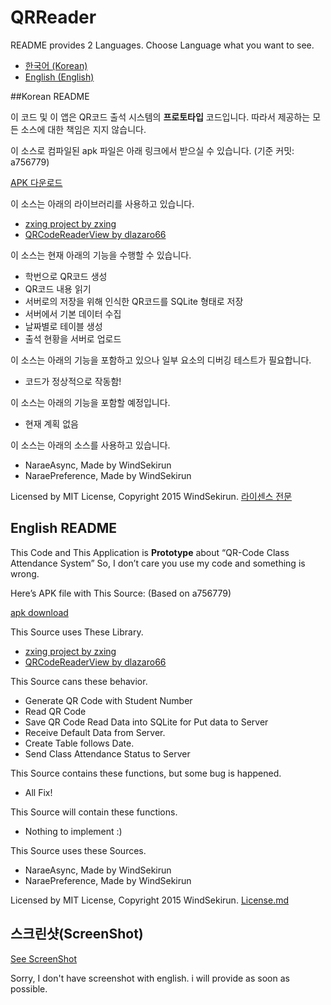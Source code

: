 # QRReader

README provides 2 Languages.
Choose Language what you want to see. 

* [한국어 (Korean)](README.md#korean-readme)
* [English (English)](README.md#english-readme)

##Korean README

이 코드 및 이 앱은 QR코드 출석 시스템의 **프로토타입** 코드입니다.
따라서 제공하는 모든 소스에 대한 책임은 지지 않습니다.

이 소스로 컴파일된 apk 파일은 아래 링크에서 받으실 수 있습니다. (기준 커밋:  a756779)

[APK 다운로드](https://github.com/WindSekirun/QRReader/blob/master/app/app-release.apk)

이 소스는 아래의 라이브러리를 사용하고 있습니다.

* [zxing project by zxing](https://github.com/zxing/zxing)
* [QRCodeReaderView by dlazaro66](https://github.com/dlazaro66/QRCodeReaderView)

이 소스는 현재 아래의 기능을 수행할 수 있습니다.

* 학번으로 QR코드 생성
* QR코드 내용 읽기
* 서버로의 저장을 위해 인식한 QR코드를 SQLite 형태로 저장
* 서버에서 기본 데이터 수집
* 날짜별로 테이블 생성
* 출석 현황을 서버로 업로드

이 소스는 아래의 기능을 포함하고 있으나 일부 요소의 디버깅 테스트가 필요합니다.

* 코드가 정상적으로 작동함!

이 소스는 아래의 기능을 포함할 예정입니다.

* 현재 계획 없음

이 소스는 아래의 소스를 사용하고 있습니다.

* NaraeAsync, Made by WindSekirun
* NaraePreference, Made by WindSekirun

Licensed by MIT License, Copyright 2015 WindSekirun. 
[라이센스 전문](https://github.com/WindSekirun/QRReader/blob/master/License.md)

## English README

This Code and This Application is **Prototype** about “QR-Code Class Attendance System” 
So, I don’t care you use my code and something is wrong.

Here’s APK file with This Source: (Based on a756779)

[apk download](https://github.com/WindSekirun/QRReader/blob/master/app/app-release.apk)

This Source uses These Library.

* [zxing project by zxing](https://github.com/zxing/zxing)
* [QRCodeReaderView by dlazaro66](https://github.com/dlazaro66/QRCodeReaderView)

This Source cans these behavior.

* Generate QR Code with Student Number
* Read QR Code
* Save QR Code Read Data into SQLite for Put data to Server
* Receive Default Data from Server.
* Create Table follows Date.
* Send Class Attendance Status to Server

This Source contains these functions, but some bug is happened.

* All Fix!

This Source will contain these functions.

* Nothing to implement :)

This Source uses these Sources.

* NaraeAsync, Made by WindSekirun
* NaraePreference, Made by WindSekirun

Licensed by MIT License, Copyright 2015 WindSekirun. 
[License.md](https://github.com/WindSekirun/QRReader/blob/master/License.md)

## 스크린샷(ScreenShot)

[See ScreenShot](https://github.com/WindSekirun/QRReader/tree/master/screenshot)

Sorry, I don't have screenshot with english. i will provide as soon as possible.
